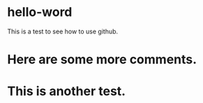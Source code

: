 # hello-word
This is a test to see how to use github.

# Here are some more comments.

# This is another test.
